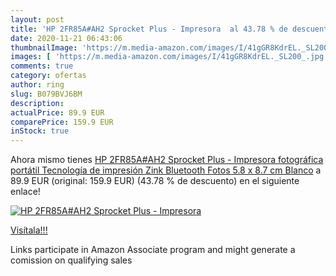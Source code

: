 ```yaml
---
layout: post
title: 'HP 2FR85A#AH2 Sprocket Plus - Impresora  al 43.78 % de descuento'
date: 2020-11-21 06:43:06
thumbnailImage: 'https://m.media-amazon.com/images/I/41gGR8KdrEL._SL200_.jpg'
images: [ 'https://m.media-amazon.com/images/I/41gGR8KdrEL._SL200_.jpg' ]
comments: true
category: ofertas
author: ring
slug: B079BVJ6BM
description:
actualPrice: 89.9 EUR
comparePrice: 159.9 EUR
inStock: true
---
```


Ahora mismo tienes [HP 2FR85A#AH2 Sprocket Plus - Impresora fotográfica portátil  Tecnología de impresión Zink  Bluetooth  Fotos 5.8 x 8.7 cm  Blanco](https://www.amazon.es/dp/B079BVJ6BM/?tag=tolees-21) a 89.9 EUR (original: 159.9 EUR) (43.78 %  de descuento) en el siguiente enlace!

[![HP 2FR85A#AH2 Sprocket Plus - Impresora ](https://m.media-amazon.com/images/I/41gGR8KdrEL._SL200_.jpg)](https://www.amazon.es/dp/B079BVJ6BM/?tag=tolees-21)

[Visítala!!!](https://www.amazon.es/dp/B079BVJ6BM/?tag=tolees-21)

Links participate in Amazon Associate program and might generate a comission on qualifying sales
